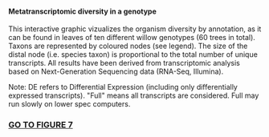 <h4>Metatranscriptomic diversity in a genotype</h4>
This interactive graphic vizualizes the organism diversity by annotation, as it can be found in leaves of ten different willow genotypes (60 trees in total). Taxons are represented by coloured nodes (see legend). The size of the distal node (i.e. species taxon) is proportional to the total number of unique transcripts. All results have been derived from transcriptomic analysis based on Next-Generation Sequencing data (RNA-Seq, Illumina).

Note: DE refers to Differential Expression (including only differentially expressed transcripts). "Full" means all transcripts are considered. Full may run slowly on lower spec computers.

<h3><a target="_blank" href="http://htmlpreview.github.io/?https://github.com/gonzalezem/DiversityTree_oct2015/blob/master/index.html">GO TO FIGURE 7</a></h3>

